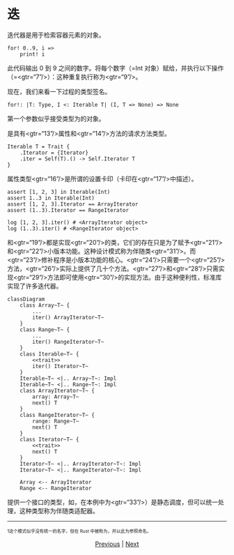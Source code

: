 # 迭

迭代器是用于检索容器元素的对象。


```erg
for! 0..9, i =>
    print! i
```

此代码输出 0 到 9 之间的数字。将每个数字（=Int 对象）赋给，并执行以下操作（=<gtr=“7”/>）：这种重复执行称为<gtr=“9”/>。

现在，我们来看一下过程的类型签名。


```erg
for!: |T: Type, I <: Iterable T| (I, T => None) => None
```

第一个参数似乎接受类型为的对象。

是具有<gtr=“13”/>属性和<gtr=“14”/>方法的请求方法类型。


```erg
Iterable T = Trait {
    .Iterator = {Iterator}
    .iter = Self(T).() -> Self.Iterator T
}
```

属性类型<gtr=“16”/>是所谓的设置卡印（卡印在<gtr=“17”/>中描述）。


```erg
assert [1, 2, 3] in Iterable(Int)
assert 1..3 in Iterable(Int)
assert [1, 2, 3].Iterator == ArrayIterator
assert (1..3).Iterator == RangeIterator

log [1, 2, 3].iter() # <ArrayIterator object>
log (1..3).iter() # <RangeIterator object>
```

和<gtr=“19”/>都是实现<gtr=“20”/>的类，它们的存在只是为了赋予<gtr=“21”/>和<gtr=“22”/>小版本功能。这种设计模式称为伴随类<gtr=“31”/>。而<gtr=“23”/>修补程序是小版本功能的核心。<gtr=“24”/>只需要一个<gtr=“25”/>方法，<gtr=“26”/>实际上提供了几十个方法。<gtr=“27”/>和<gtr=“28”/>只需实现<gtr=“29”/>方法即可使用<gtr=“30”/>的实现方法。由于这种便利性，标准库实现了许多迭代器。


```mermaid
classDiagram
    class Array~T~ {
        ...
        iter() ArrayIterator~T~
    }
    class Range~T~ {
        ...
        iter() RangeIterator~T~
    }
    class Iterable~T~ {
        <<trait>>
        iter() Iterator~T~
    }
    Iterable~T~ <|.. Array~T~: Impl
    Iterable~T~ <|.. Range~T~: Impl
    class ArrayIterator~T~ {
        array: Array~T~
        next() T
    }
    class RangeIterator~T~ {
        range: Range~T~
        next() T
    }
    class Iterator~T~ {
        <<trait>>
        next() T
    }
    Iterator~T~ <|.. ArrayIterator~T~: Impl
    Iterator~T~ <|.. RangeIterator~T~: Impl

    Array <-- ArrayIterator
    Range <-- RangeIterator
```

提供一个接口的类型，如，在本例中为<gtr=“33”/>）是静态调度，但可以统一处理，这种类型称为伴随类适配器。

---

<span id="1" style="font-size:x-small">1这个模式似乎没有统一的名字，但在 Rust 中被称为，并以此为参照命名。</span>

<p align='center'>
    <a href='./15_type.md'>Previous</a> | <a href='./17_mutability.md'>Next</a>
</p>
